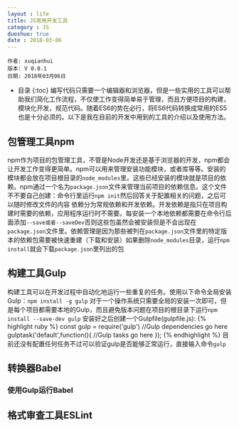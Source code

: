 ```yaml
---
layout : life
title: JS常用开发工具
category : JS
duoshuo: true
date : 2018-03-06
---
```


	作者: xuqianhui
	版本: V 0.0.1
	日期: 2018年03月06日

<!-- more -->
  * 目录
  {:toc}
  编写代码只需要一个编辑器和浏览器，但是一些实用的工具可以帮助我们简化工作流程，不仅使工作变得简单易于管理，而且方便项目的构建，模块化开发，规范代码。随着ES6的势在必行，将ES6代码转换成常用的ES5也是十分必须的。以下是我在目前的开发中用到的工具的介绍以及使用方法。
## 包管理工具npm
npm作为项目的包管理工具，不管是Node开发还是基于浏览器的开发，npm都会让开发工作变得更简单。npm可以用来管理安装功能模块，或者库等等。安装的模块都会放在项目根目录的`node_modules`里。这些已经安装的模块就是项目的依赖。npm通过一个名为`package.json`文件来管理当前项目的依赖信息。这个文件不不要自己创建：命令行里运行`npm init`然后回答关于配置相关的问题，之后可以随时修改文件的内容
依赖分为常规依赖和开发依赖。开发依赖是指只在项目构建时需要的依赖，应用程序运行时不需要。每安装一个本地依赖都需要在命令行后面添加`--save或者--saveDev`否则这些包虽然会被安装但是不会出现在`package.json`文件里。依赖管理是因为那些被列在`package.json`文件里的特定版本的依赖包需要被快速重建（下载和安装）如果删除`node_modules`目录，运行`npm install`就会下载`package.json`里列出的包
## 构建工具Gulp
构建工具可以在开发过程中自动化地运行一些重复的任务。使用以下命令全局安装Gulp：`npm install -g gulp`
对于一个操作系统只需要全局的安装一次即可，但是每个项目都需要本地的Gulp，而且避免版本问题在项目的根目录下运行`npm install --save-dev gulp`
安装好之后创建一个Gulpfile(gulpfile.js):
{% highlight ruby %}
const gulp = require('gulp')
//Gulp dependencies go here
gulptask('default',function(){
  //Gulp tasks go here
});
{% endhighlight %}
目前还没有配置任何任务不过可以验证gulp是否能够正常运行，直接输入命令`gulp`
## 转换器Babel
### 使用Gulp运行Babel
## 格式审查工具ESLint

